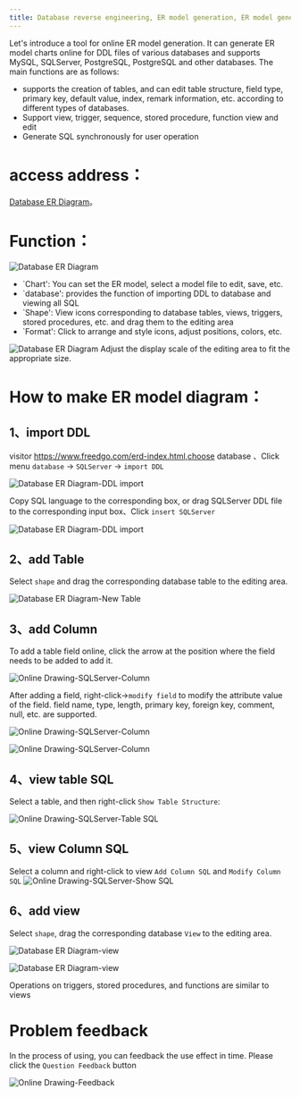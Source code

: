 ```yaml
---
title: Database reverse engineering, ER model generation, ER model generation through DDL statements
---
```


Let's introduce a tool for online ER model generation. 
It can generate ER model charts online for DDL files of various databases and supports MySQL, SQLServer, PostgreSQL, PostgreSQL and other databases. The main functions are as follows:

- supports the creation of tables, and can edit table structure, field type, primary key, default value, index, remark information, etc. according to different types of databases. 
- Support view, trigger, sequence, stored procedure, function view and edit 
- Generate SQL synchronously for user operation

# access address：
[Database ER Diagram](https://www.freedgo.com/erd-index.html "Database ER Diagram")。 


# Function：

![Database ER Diagram](https://www.freedgo.com/public/themes/freedgo/er/generic/erd_index.png "Database ER Diagram") 

- `Chart': You can set the ER model, select a model file to edit, save, etc. 
- `database': provides the function of importing DDL to database and viewing all SQL 
- `Shape': View icons corresponding to database tables, views, triggers, stored procedures, etc. and drag them to the editing area 
- `Format': Click to arrange and style icons, adjust positions, colors, etc.

![Database ER Diagram](https://www.freedgo.com/public/themes/freedgo/er/generic/er1.png "Database ER Diagram") 
Adjust the display scale of the editing area to fit the appropriate size.


# How to make ER model diagram：

## 1、import DDL

visitor  https://www.freedgo.com/erd-index.html,choose database 、Click menu `database` -> `SQLServer` -> `import DDL`

![Database ER Diagram-DDL import](https://www.freedgo.com/public/themes/freedgo/er/generic/ddl.png "Database ER Diagram-DDLImport") 

Copy SQL language to the corresponding box, or drag SQLServer DDL file to the corresponding input box、Click `insert SQLServer`

![Database ER Diagram-DDL import](https://www.freedgo.com/public/themes/freedgo/er/generic/er_import.png "Database ER Diagram-DDLImport") 


## 2、add Table
Select `shape` and drag the corresponding database table to the editing area.

![Database ER Diagram-New Table](https://www.freedgo.com/public/themes/freedgo/er/generic/er_table.png "Database ER Diagram-Table")  


##  3、add Column

To add a table field online, click the arrow at the position where the field needs to be added to add it.

![Online Drawing-SQLServer-Column](https://www.freedgo.com/public/themes/freedgo/er/generic/er_column.png "Database ER Diagram-Cloumn")

After adding a field, right-click->`modify field` to modify the attribute value of the field. field name, type, length, primary key, foreign key, comment, null, etc. are supported.

![Online Drawing-SQLServer-Column](https://www.freedgo.com/public/themes/freedgo/er/generic/er_column1.png "Database ER Diagram-Column")


![Online Drawing-SQLServer-Column](https://www.freedgo.com/public/themes/freedgo/er/generic/er_column2.png "Database ER Diagram-Column")

## 4、view table SQL

Select a table, and then right-click `Show Table Structure`:   

![Online Drawing-SQLServer-Table SQL](https://www.freedgo.com/public/themes/freedgo/er/generic/er_table_show.png "Database ER Diagram-Table SQL")

## 5、view Column SQL
Select a column and right-click to view `Add Column SQL` and `Modify Column SQL`
![Online Drawing-SQLServer-Show SQL](https://www.freedgo.com/public/themes/freedgo/er/generic/er_column_show.png "Database ER Diagram-View SQL")

## 6、add view
Select `shape`, drag the corresponding database `View` to the editing area.

![Database ER Diagram-view](https://www.freedgo.com/public/themes/freedgo/er/generic/er_view.png "Database ER Diagram-view")  



![Database ER Diagram-view](https://www.freedgo.com/public/themes/freedgo/er/generic/er_view1.png "Database ER Diagram-view") 

Operations on triggers, stored procedures, and functions are similar to views

# Problem feedback

In the process of using, you can feedback the use effect in time. Please click the `Question Feedback` button

![Online Drawing-Feedback](https://www.freedgo.com/public/themes/freedgo/er/generic/er_feedback.png "Online DrawingFeedback")